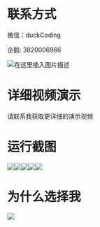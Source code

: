 # 联系方式

微信：duckCoding

企鹅: 3820006966

![在这里插入图片描述](http://upload.cxycsx.vip/91ab4bcb4f2c4c6db86365bb6d6e9c62.jpeg)

# 详细视频演示

请联系我获取更详细的演示视频

# 运行截图

![](http://www.bysj52.com/uploadfile/ueditor/image/202306/%E6%AF%95%E8%AE%BEssm613%E4%B8%AA%E6%80%A7%E5%8C%96%E6%97%85%E6%B8%B8%E6%94%BB%E7%95%A5%E5%AE%9A%E5%88%B6%E7%B3%BB%E7%BB%9F+jsp%E6%BC%94%E7%A4%BA%E6%AF%95%E4%B8%9A%E8%AE%BE%E8%AE%A1/4.png)![](http://www.bysj52.com/uploadfile/ueditor/image/202306/%E6%AF%95%E8%AE%BEssm613%E4%B8%AA%E6%80%A7%E5%8C%96%E6%97%85%E6%B8%B8%E6%94%BB%E7%95%A5%E5%AE%9A%E5%88%B6%E7%B3%BB%E7%BB%9F+jsp%E6%BC%94%E7%A4%BA%E6%AF%95%E4%B8%9A%E8%AE%BE%E8%AE%A1/5.png)![](http://www.bysj52.com/uploadfile/ueditor/image/202306/%E6%AF%95%E8%AE%BEssm613%E4%B8%AA%E6%80%A7%E5%8C%96%E6%97%85%E6%B8%B8%E6%94%BB%E7%95%A5%E5%AE%9A%E5%88%B6%E7%B3%BB%E7%BB%9F+jsp%E6%BC%94%E7%A4%BA%E6%AF%95%E4%B8%9A%E8%AE%BE%E8%AE%A1/3.png)![](http://www.bysj52.com/uploadfile/ueditor/image/202306/%E6%AF%95%E8%AE%BEssm613%E4%B8%AA%E6%80%A7%E5%8C%96%E6%97%85%E6%B8%B8%E6%94%BB%E7%95%A5%E5%AE%9A%E5%88%B6%E7%B3%BB%E7%BB%9F+jsp%E6%BC%94%E7%A4%BA%E6%AF%95%E4%B8%9A%E8%AE%BE%E8%AE%A1/1.png)![](http://www.bysj52.com/uploadfile/ueditor/image/202306/%E6%AF%95%E8%AE%BEssm613%E4%B8%AA%E6%80%A7%E5%8C%96%E6%97%85%E6%B8%B8%E6%94%BB%E7%95%A5%E5%AE%9A%E5%88%B6%E7%B3%BB%E7%BB%9F+jsp%E6%BC%94%E7%A4%BA%E6%AF%95%E4%B8%9A%E8%AE%BE%E8%AE%A1/2.png)

# 为什么选择我

![](http://upload.cxycsx.vip/%E7%A8%8B%E5%BA%8F%E8%AE%BE%E8%AE%A1.png)

